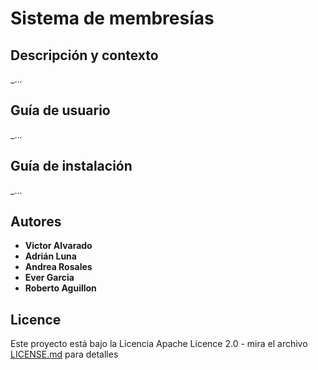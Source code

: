 # Sistema de membresías
## Descripción y contexto
_...
## Guía de usuario
_...
## Guía de instalación
_...
## Autores
* **Victor Alvarado**
* **Adrián Luna**
* **Andrea Rosales**
* **Ever Garcia**
* **Roberto Aguillon**

## Licence
Este proyecto está bajo la Licencia Apache Licence 2.0 - mira el archivo 
[LICENSE.md](LICENSE.md) para detalles

